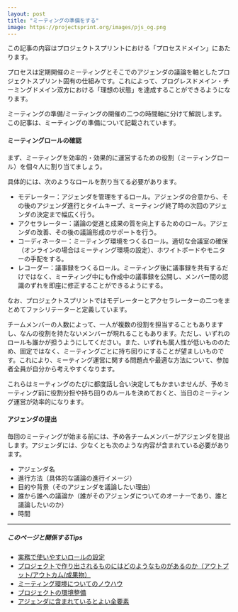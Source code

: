 ```yaml
---
layout: post
title: "ミーティングの準備をする"
image: https://projectsprint.org/images/pjs_og.png
---
```


この記事の内容はプロジェクトスプリントにおける「プロセスドメイン」にあたります。

プロセスは定期開催のミーティングとそこでのアジェンダの議論を軸としたプロジェクトスプリント固有の仕組みです。これによって、プログレスドメイン・チーミングドメイン双方における「理想の状態」を達成することができるようになります。

ミーティングの準備/ミーティングの開催の二つの時間軸に分けて解説します。この記事は、ミーティングの準備について記載されています。

#### ミーティングロールの確認
まず、ミーティングを効率的・効果的に運営するための役割（ミーティングロール）を個々人に割り当てましょう。

具体的には、次のようなロールを割り当てる必要があります。

- モデレーター：アジェンダを管理をするロール。アジェンダの合意から、その後のアジェンダ進行とタイムキープ、ミーティング終了時の次回のアジェンダの決定まで幅広く行う。
- アクセラレーター：議論の促進と成果の質を向上するためのロール。アジェンダの改善、その後の議論形成のサポートを行う。
- コーディネーター：ミーティング環境をつくるロール。適切な会議室の確保（オンラインの場合はミーティング環境の設定）、ホワイトボードやモニターの手配をする。
- レコーダー：議事録をつくるロール。ミーティング後に議事録を共有するだけではなく、ミーティング中にも作成中の議事録を公開し、メンバー間の認識のずれを即座に修正することができるようにする。

なお、プロジェクトスプリントではモデレーターとアクセラレーターの二つをまとめてファシリテーターと定義しています。

チームメンバーの人数によって、一人が複数の役割を担当することもありますし、なんの役割を持たないメンバーが現れることもあります。ただし、いずれのロールも誰かが担うようにしてください。また、いずれも属人性が低いもののため、固定ではなく、ミーティングごとに持ち回りにすることが望ましいものです。これにより、ミーティング運営に関する問題点や最適な方法について、参加者全員が自分から考えやすくなります。

これらはミーティングのたびに都度話し合い決定してもかまいませんが、予めミーティング前に役割分担や持ち回りのルールを決めておくと、当日のミーティング運営が効率的になります。

#### アジェンダの提出
毎回のミーティングが始まる前には、予め各チームメンバーがアジェンダを提出します。アジェンダには、少なくとも次のような内容が含まれている必要があります。

- アジェンダ名
- 進行方法（具体的な議論の進行イメージ）
- 目的や背景（そのアジェンダを議論したい理由）
- 誰から誰への議論か（誰がそのアジェンダについてのオーナーであり、誰と議論したいのか）
- 時間

---
##### このページと関係するTips
- [実務で使いやすいロールの設定](../manual/tips/tips5.md)
- [プロジェクトで作り出されるものにはどのようなものがあるのか（アウトプット/アウトカム/成果物）](../manual/tips/tips3.md)
- [ミーティング環境についてのノウハウ](../manual/tips/tips7.md)
- [プロジェクトの環境整備](../manual/tips/tips4.md)
- [アジェンダに含まれているとよい全要素](../manual/tips/tips8.md)

